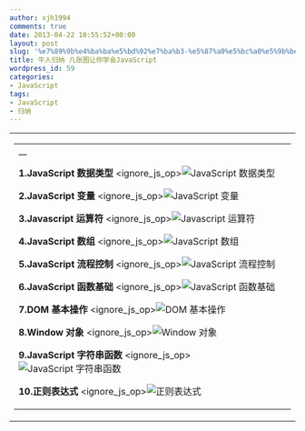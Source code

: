 ```yaml
---
author: xjh1994
comments: true
date: 2013-04-22 10:55:52+00:00
layout: post
slug: '%e7%89%9b%e4%ba%ba%e5%bd%92%e7%ba%b3-%e5%87%a0%e5%bc%a0%e5%9b%be%e8%ae%a9%e4%bd%a0%e5%ad%a6%e4%bc%9ajavascript'
title: 牛人归纳 几张图让你学会JavaScript
wordpress_id: 59
categories:
- JavaScript
tags:
- JavaScript
- 归纳
---
```


<table cellpadding="0" width="100%" cellspacing="0" >
<tbody >
<tr >

<td >






<table cellpadding="0" cellspacing="0" >
<tbody >
<tr >

<td id="postmessage_53327" >__

**1.JavaScript 数据类型**
<ignore_js_op>![JavaScript 数据类型](http://www.w3cfuns.com/data/attachment/forum/201304/19/131150bn6cdp1pld7he2n2.gif)

**2.JavaScript 变量**
<ignore_js_op>![JavaScript 变量](http://www.w3cfuns.com/data/attachment/forum/201304/19/131612or4j9cjm3bg03bes.gif)

**3.Javascript 运算符**
<ignore_js_op>![Javascript 运算符](http://www.w3cfuns.com/data/attachment/forum/201304/19/131711x4ffoq64e6s3sccp.gif)

**4.JavaScript 数组**
<ignore_js_op>![JavaScript 数组](http://www.w3cfuns.com/data/attachment/forum/201304/19/131826p1dhqm2di24d59dk.gif)

**5.JavaScript 流程控制**
<ignore_js_op>![JavaScript 流程控制](http://www.w3cfuns.com/data/attachment/forum/201304/19/131841rcg0ees5dclc7vcz.gif)

**6.JavaScript 函数基础**
<ignore_js_op>![JavaScript 函数基础](http://www.w3cfuns.com/data/attachment/forum/201304/19/131937stlckc82c2qkquyk.gif)

**7.DOM 基本操作**
<ignore_js_op>![DOM 基本操作](http://www.w3cfuns.com/data/attachment/forum/201304/19/132150o4dclbfnzlvlbilf.gif)

**8.Window 对象**
<ignore_js_op>![Window 对象](http://www.w3cfuns.com/data/attachment/forum/201304/19/132203lj1rkbz5b1wzrttz.gif)

**9.JavaScript 字符串函数**
<ignore_js_op>![JavaScript 字符串函数](http://www.w3cfuns.com/data/attachment/forum/201304/19/132222ft51e8szqtq8utlz.gif)

**10.正则表达式**
<ignore_js_op>![正则表达式](http://www.w3cfuns.com/data/attachment/forum/201304/22/135800br0r5gkp4p8er3np.gif)
</td>
</tr>
</tbody>
</table>





</td>
</tr>
</tbody>
</table>
